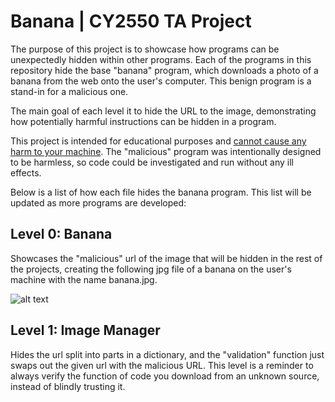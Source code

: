 # Banana | CY2550 TA Project
The purpose of this project is to showcase how programs can be unexpectedly
hidden within other programs. Each of the programs in this repository
hide the base "banana" program, which downloads a photo of a banana from the web
onto the user's computer. This benign program is a stand-in for a malicious one.

The main goal of each level it to hide the URL to the image, demonstrating how potentially harmful instructions can be hidden in a program.

This project is intended for educational purposes and <u>cannot cause any harm to your machine</u>.
The "malicious" program was intentionally designed to be harmless, so code could be investigated
and run without any ill effects.

Below is a list of how each file hides the banana program. This list will be updated as more
programs are developed:

## Level 0: Banana
Showcases the "malicious" url of the image that will be hidden in the rest of the projects, 
creating the following jpg file of a banana on the user's machine with the name banana.jpg.

![alt text](https://m.media-amazon.com/images/I/31dke4F+cTL._AC_UF894,1000_QL80_.jpg)

## Level 1: Image Manager
Hides the url split into parts in a dictionary, and the "validation" function just swaps out the given url with the malicious URL. 
This level is a reminder to always verify the function of code you download from an unknown source, instead of blindly trusting it.
